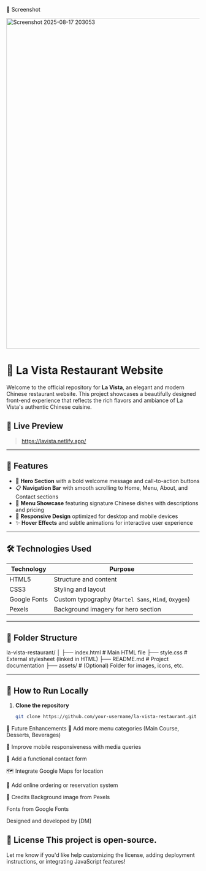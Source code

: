 
📸 Screenshot

<img width="1897" height="862" alt="Screenshot 2025-08-17 203053" src="https://github.com/user-attachments/assets/ec844fb7-9bd5-4c70-9628-61c08345bfd5" />

# 🥢 La Vista Restaurant Website

Welcome to the official repository for **La Vista**, an elegant and modern Chinese restaurant website. This project showcases a beautifully designed front-end experience that reflects the rich flavors and ambiance of La Vista's authentic Chinese cuisine.

## 🌟 Live Preview

> https://lavista.netlify.app/
-------------------

## 📌 Features

- 🎯 **Hero Section** with a bold welcome message and call-to-action buttons
- 📋 **Navigation Bar** with smooth scrolling to Home, Menu, About, and Contact sections
- 🍜 **Menu Showcase** featuring signature Chinese dishes with descriptions and pricing
- 🎨 **Responsive Design** optimized for desktop and mobile devices
- ✨ **Hover Effects** and subtle animations for interactive user experience

---

## 🛠️ Technologies Used

| Technology | Purpose |
|------------|---------|
| HTML5      | Structure and content |
| CSS3       | Styling and layout |
| Google Fonts | Custom typography (`Martel Sans`, `Hind`, `Oxygen`) |
| Pexels     | Background imagery for hero section |

---

## 📂 Folder Structure

la-vista-restaurant/ │ 
├── index.html # Main HTML file
├── style.css # External stylesheet (linked in HTML) 
├── README.md # Project documentation 
├── assets/ # (Optional) Folder for images, icons, etc.

---

## 🚀 How to Run Locally

1. **Clone the repository**
   ```bash
   git clone https://github.com/your-username/la-vista-restaurant.git

📌 Future Enhancements
🧾 Add more menu categories (Main Course, Desserts, Beverages)

📱 Improve mobile responsiveness with media queries

📧 Add a functional contact form

🗺️ Integrate Google Maps for location

🛒 Add online ordering or reservation system

🙌 Credits
Background image from Pexels

Fonts from Google Fonts

Designed and developed by [DM]

📃 License
This project is open-source.
---

Let me know if you'd like help customizing the license, adding deployment instructions, or integrating JavaScript features!
